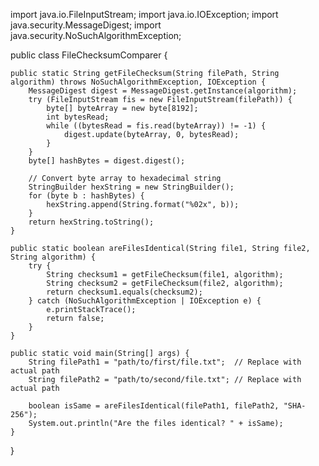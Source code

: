 
import java.io.FileInputStream;
import java.io.IOException;
import java.security.MessageDigest;
import java.security.NoSuchAlgorithmException;

public class FileChecksumComparer {

    public static String getFileChecksum(String filePath, String algorithm) throws NoSuchAlgorithmException, IOException {
        MessageDigest digest = MessageDigest.getInstance(algorithm);
        try (FileInputStream fis = new FileInputStream(filePath)) {
            byte[] byteArray = new byte[8192];
            int bytesRead;
            while ((bytesRead = fis.read(byteArray)) != -1) {
                digest.update(byteArray, 0, bytesRead);
            }
        }
        byte[] hashBytes = digest.digest();
        
        // Convert byte array to hexadecimal string
        StringBuilder hexString = new StringBuilder();
        for (byte b : hashBytes) {
            hexString.append(String.format("%02x", b));
        }
        return hexString.toString();
    }

    public static boolean areFilesIdentical(String file1, String file2, String algorithm) {
        try {
            String checksum1 = getFileChecksum(file1, algorithm);
            String checksum2 = getFileChecksum(file2, algorithm);
            return checksum1.equals(checksum2);
        } catch (NoSuchAlgorithmException | IOException e) {
            e.printStackTrace();
            return false;
        }
    }

    public static void main(String[] args) {
        String filePath1 = "path/to/first/file.txt";  // Replace with actual path
        String filePath2 = "path/to/second/file.txt"; // Replace with actual path

        boolean isSame = areFilesIdentical(filePath1, filePath2, "SHA-256");
        System.out.println("Are the files identical? " + isSame);
    }
}
